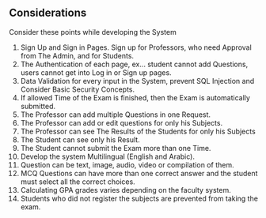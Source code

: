 ## Considerations
Consider these points while developing the System  
1. Sign Up and Sign in Pages. Sign up for Professors, who need Approval from The Admin, and for Students.
2. The Authentication of each page, ex… student cannot add Questions, users cannot get into Log in or Sign up pages.
3. Data Validation for every input in the System, prevent SQL Injection and Consider Basic Security Concepts.
4. If allowed Time of the Exam is finished, then the Exam is automatically submitted.
5. The Professor can add multiple Questions in one Request.
6. The Professor can add or edit questions for only his Subjects.
7. The Professor can see The Results of the Students for only his Subjects
8. The Student can see only his Result.
9. The Student cannot submit the Exam more than one Time.
10. Develop the system Multilingual (English and Arabic).
11. Question can be text, image, audio, video or compilation of them.
12. MCQ Questions can have more than one correct answer and the student must select all the correct choices.
13. Calculating GPA grades varies depending on the faculty system.
14. Students who did not register the subjects are prevented from taking the exam.
